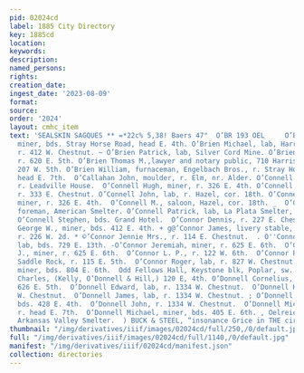 ```yaml
---
pid: 02024cd
label: 1885 City Directory
key: 1885cd
location: 
keywords: 
description: 
named_persons: 
rights: 
creation_date: 
ingest_date: '2023-08-09'
format: 
source: 
order: '2024'
layout: cmhc_item
text: 'SEALSKIN SAGQUES ** =*22c% 5,38! Baers 47"  O’BR 193 OEL     O’Brien Matthew,
  miner, bds. Stray Horse Road, head E. 4th. O’Brien Michael, lab, Harrison Red. Wks.,
  r. 412 W. Chestnut. ~ O’Brien Patrick, lab, Silver Cord Mine. O’Brien P. H., miner,
  r. 620 E. 5th. O’Brien Thomas M.,lawyer and notary public, 710 Harrison av., r.
  207 W. 5th. O’Brien William, furnaceman, Engelbach Bros., r. Stray Horse: Gulch,
  head E. 7th.  O’Callahan John, moulder, r. Elm, nr. Alder. O’Connell Cornelius,
  r. Leadville House.  O’Connell Hugh, miner, r. 326 E. 4th. O’Connell Johanna Mrs.,
  r. 333 E. Chestnut. O’Connell John, lab, r. Hazel, cor. 18th. O’Connell Michael,
  miner, r. 326 E. 4th.  O’Connell M., saloon, Hazel, cor. 18th. _  O’Connell Patrick,
  foreman, American Smelter. O’Connell Patrick, lab, La Plata Smelter, r. 409 W. 4th.
  O’Connell Stephen, bds. Grand Hotel.  O’Connor Dennis, r. 227 E. Chestnut.  O’Connor
  George W., miner, bds. 412 E. 4th. + g@’Connor James, livery stable, 115 E. 2d,
  r. 226 W. 2d. * ©’Connor Jennie Mrs., r. 114 E. Chestnut.  . O''Connor Jeremiah,
  lab, bds. 729 E. 13th. -O’Connor Jeremiah, miner, r. 625 E. 6th.  O’Connor John
  J., miner, r. 625 E. 6th.  O’Connor L. P., r. 122 W. 6th.  O’Connor Peter, cook,
  Saddle Rock, r. 115 E. 5th.  O’Connor Roger, lab, r. 827 W. Chestnut. .  O’Day John,
  miner, bds. 804 E. 6th.  Odd Fellows Hall, Keystone blk, Poplar, sw. cor. 5th. O’Donnell
  Charles, (Kelly, O’Donnell & Hill,) 120 E, 4th. O’Donnell Cornelius, miner, bds.
  626 E. 5th.  O’Donnell Edward, lab, r. 1334 W. Chestnut.  O’Donnell Henry, r. 1334
  W. Chestnut.  O’Donnell James, lab, r. 1334 W. Chestnut. ; O’Donnell John, miner,
  bds. 428 E. 4th.  O’Donnell John, r. 1334 W. Chestnut.  O’Donnell Michael, miner,
  r. head E. 7th.  O’Donnell Michael, miner, bds. 405 E. 6th. , Oelreich G., weighmaster,
  Arkansas Valley Smelter.  ) BUCK & STEEL, “insonance Grice in THE ciry. 12           '
thumbnail: "/img/derivatives/iiif/images/02024cd/full/250,/0/default.jpg"
full: "/img/derivatives/iiif/images/02024cd/full/1140,/0/default.jpg"
manifest: "/img/derivatives/iiif/02024cd/manifest.json"
collection: directories
---
```

